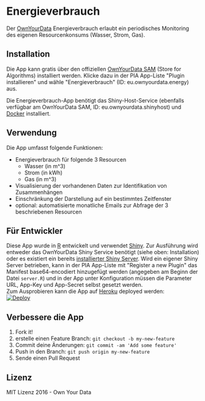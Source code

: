 # Energieverbrauch
Der [OwnYourData](https://www.ownyourdata.eu) Energieverbrauch erlaubt ein periodisches Monitoring des eigenen Resourcenkonsums (Wasser, Strom, Gas).

## Installation

Die App kann gratis über den offiziellen [OwnYourData SAM](http://oyd-sam.herokuapp.com) (Store for Algorithms) installiert werden. Klicke dazu in der PIA App-Liste "Plugin installieren" und wähle "Energieverbrauch" (ID: eu.ownyourdata.energy) aus.

Die Energieverbrauch-App benötigt das Shiny-Host-Service (ebenfalls verfügbar am OwnYourData SAM, ID: eu.ownyourdata.shinyhost) und [Docker](https://www.docker.com/) installiert.


## Verwendung

Die App umfasst folgende Funktionen:

* Energieverbrauch für folgende 3 Resourcen
    * Wasser (in m^3)
    * Strom (in kWh)
    * Gas (in m^3)
* Visualisierung der vorhandenen Daten zur Identifikation von Zusammenhängen
* Einschränkung der Darstellung auf ein bestimmtes Zeitfenster
* optional: automatisierte monatliche Emails zur Abfrage der 3 beschriebenen Resourcen


## Für Entwickler  

Diese App wurde in [R](https://cran.r-project.org/) entwickelt und verwendet [Shiny](http://shiny.rstudio.com/). Zur Ausführung wird entweder das OwnYourData Shiny Service benötigt (siehe oben: Installation) oder es existiert ein bereits [installierter Shiny Server](https://github.com/rstudio/shiny-server/wiki/Building-Shiny-Server-from-Source). Wird ein eigener Shiny Server betrieben, kann in der PIA App-Liste mit "Register a new Plugin" das Manifest base64-encodiert hinzugefügt werden (angegeben am Beginn der Datei `server.R`) und in der App unter Konfiguration müssen die Parameter URL, App-Key und App-Secret selbst gesetzt werden.  
Zum Ausprobieren kann die App auf [Heroku](https://www.heroku.com/) deployed werden:  
[![Deploy](https://www.herokucdn.com/deploy/button.png)](https://heroku.com/deploy)


## Verbessere die App

1. Fork it!
2. erstelle einen Feature Branch: `git checkout -b my-new-feature`
3. Commit deine Änderungen: `git commit -am 'Add some feature'`
4. Push in den Branch: `git push origin my-new-feature`
5. Sende einen Pull Request

## Lizenz

MIT Lizenz 2016 - Own Your Data
